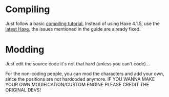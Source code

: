 # Compiling
Just follow a basic [compiling tutorial.](https://github.com/ninjamuffin99/Funkin#build-instructions)
Instead of using Haxe 4.1.5, use the [latest Haxe](https://haxe.org/download/), the issues mentioned in the guide are already fixed.

# Modding
Just edit the source code it's not that hard (unless you can't code)...

For the non-coding people, you can mod the characters and add your own, since the positions are not hardcoded anymore.
IF YOU WANNA MAKE YOUR OWN MODIFICATION/CUSTOM ENGINE PLEASE CREDIT THE ORIGINAL DEVS!
